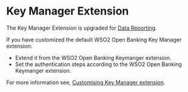 # Key Manager Extension

The Key Manager Extension is upgraded for [Data Reporting](https://docs.wso2.com/display/OB140/PSD2+Data+Reporting).

If you have customized the default WSO2 Open Banking Key Manager extension:

- Extend it from the WSO2 Open Banking Keymanger extension.
- Set the authentication steps according to the WSO2 Open Banking Keymanger extension.

For more information see, [Customising Key Manager extension](https://docs.wso2.com/display/OB140/Customising+Key+Manager+extension).